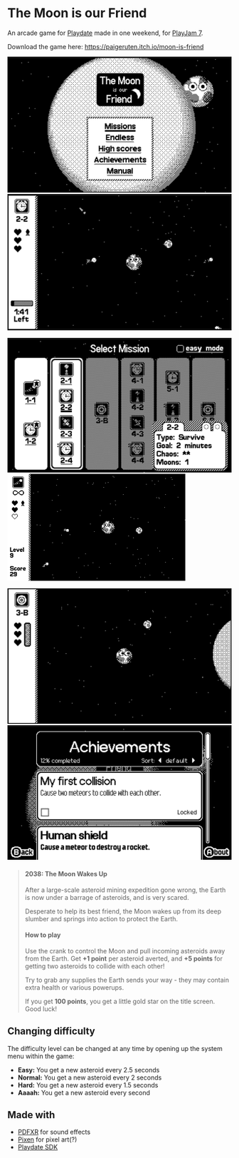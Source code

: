 # The Moon is our Friend

An arcade game for [Playdate](https://play.date/) made in one weekend, for [PlayJam 7](https://itch.io/jam/playjam-7).

Download the game here: https://paigeruten.itch.io/moon-is-friend

![](screenshots/title.png) ![](screenshots/in-game.png)

![](screenshots/mission-select.png) ![](screenshots/gameplay.gif)

![](screenshots/boss.png) ![](screenshots/achievements.png)

> #### 2038: The Moon Wakes Up
>
> After a large-scale asteroid mining expedition gone wrong, the Earth is now under a barrage of asteroids, and is very scared.
>
> Desperate to help its best friend, the Moon wakes up from its deep slumber and springs into action to protect the Earth.
>
> #### How to play
>
> Use the crank to control the Moon and pull incoming asteroids away from the Earth. Get **+1 point** per asteroid averted, and **+5 points** for getting two asteroids to collide with each other!
>
> Try to grab any supplies the Earth sends your way - they may contain extra health or various powerups.
>
> If you get **100 points**, you get a little gold star on the title screen. Good luck!

## Changing difficulty

The difficulty level can be changed at any time by opening up the system menu within the game:

* **Easy:** You get a new asteroid every 2.5 seconds
* **Normal:** You get a new asteroid every 2 seconds
* **Hard:** You get a new asteroid every 1.5 seconds
* **Aaaah:** You get a new asteroid every second

## Made with

* [PDFXR](https://psychicteeth.itch.io/pdfxr) for sound effects
* [Pixen](https://pixenapp.com/) for pixel art(?)
* [Playdate SDK](https://play.date/dev/)
